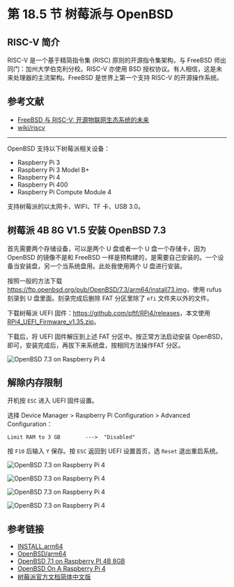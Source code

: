 # 第 18.5 节 树莓派与 OpenBSD

## RISC-V 简介

RISC-V 是一个基于精简指令集 (RISC) 原则的开源指令集架构，与 FreeBSD 师出同门：加州大学伯克利分校。RISC-V 亦使用 BSD 授权协议。有人相信，这是未来处理器的主流架构。FreeBSD 是世界上第一个支持 RISC-V 的开源操作系统。

## 参考文献

- [FreeBSD 与 RISC-V: 开源物联网生态系统的未来](https://feng.si/posts/2019/06/freebsd-and-risc-v-the-future-of-open-source-iot-ecosystem/)
- [wiki/riscv](https://wiki.freebsd.org/riscv)

---

OpenBSD 支持以下树莓派相关设备：

- Raspberry Pi 3
- Raspberry Pi 3 Model B+
- Raspberry Pi 4
- Raspberry Pi 400
- Raspberry Pi Compute Module 4

支持树莓派的以太网卡、WIFI、TF 卡、USB 3.0。


## 树莓派 4B 8G V1.5 安装 OpenBSD 7.3

首先需要两个存储设备，可以是两个 U 盘或者一个 U 盘一个存储卡，因为 OpenBSD 的镜像不是和 FreeBSD 一样是预构建的，是需要自己安装的。一个设备当安装盘，另一个当系统盘用。此处我使用两个 U 盘进行安装。

按照一般的方法下载 <https://ftp.openbsd.org/pub/OpenBSD/7.3/arm64/install73.img>，使用 rufus 刻录到 U 盘里面。刻录完成后删除 FAT 分区里除了 `efi` 文件夹以外的文件。

下载树莓派 UEFI 固件：<https://github.com/pftf/RPi4/releases>，本文使用 [RPi4_UEFI_Firmware_v1.35.zip](https://github.com/pftf/RPi4/releases/download/v1.35/RPi4_UEFI_Firmware_v1.35.zip)。

下载后，将 UEFI 固件解压到上述 FAT 分区中。按正常方法启动安装 OpenBSD，即可，安装完成后，再拔下来系统盘，按相同方法操作FAT 分区。

![OpenBSD 7.3 on Raspberry Pi 4](../.gitbook/assets/ro0.png)


## 解除内存限制


开机按 `ESC` 进入 UEFI 固件设置。

选择 Device Manager > Raspberry Pi Configuration > Advanced Configuration：

```
Limit RAM to 3 GB        --->  "Disabled"
```

按 `F10` 后输入 `Y` 保存。按 `ESC` 返回到 UEFI 设置首页，选 `Reset` 退出重启系统。

![OpenBSD 7.3 on Raspberry Pi 4](../.gitbook/assets/ro1.png)

![OpenBSD 7.3 on Raspberry Pi 4](../.gitbook/assets/ro2.png)

![OpenBSD 7.3 on Raspberry Pi 4](../.gitbook/assets/ro3.png)

![OpenBSD 7.3 on Raspberry Pi 4](../.gitbook/assets/ro4.png)


## 参考链接 

- [INSTALL.arm64](https://ftp.openbsd.org/pub/OpenBSD/7.3/arm64/INSTALL.arm64)
- [OpenBSD/arm64](https://www.openbsd.org/arm64.html)
- [OpenBSD 7.1 on Raspberry PI 4B 8GB](https://www.reddit.com/r/openbsd/comments/xcudgr/openbsd_71_on_raspberry_pi_4b_8gb/)
- [OpenBSD On A Raspberry Pi 4](https://www.mtsapv.com/rpi4obsd/)
- [树莓派官方文档简体中文版](https://rpicn.bsdcn.org)
